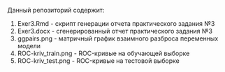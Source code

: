 Данный репозиторий содержит:

1. Exer3.Rmd - скрипт генерации отчета практического задания №3
2. Exer3.docx - сгенерированный отчет практического задания №3
3. ggpairs.png - матричный график взаимного разброса переменных модели
4. ROC-kriv_train.png - ROC-кривые на обучающей выборке
5. ROC-kriv_test.png - ROC-кривые на тестовой выборке